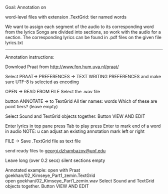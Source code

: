 

Goal: Annotation on

word-level
files with extension .TextGrid: tier named words



We want to assign each segment of the audio to its corresponding word from the lyrics
Songs are divided into sections, so work with the audio for a section.
The corresponding lyrics can be found in .pdf files on the given file lyrics.txt    

-------------------------
Annotation instructions:


Download Praat from http://www.fon.hum.uva.nl/praat/

Select PRAAT-> PREFERENCES -> TEXT WRITING PREFERENCES and make sure UTF-8 is selected as encoding

OPEN -> READ FROM FILE   Select the .wav file 

button ANNOTATE -> to TextGrid
All tier names: words
Which of these are point tiers? (leave empty)

Select Sound and TextGrid objects together. Button VIEW AND EDIT

Enter lyrics in top pane
press Tab to play 
press Enter to mark end of a word in audio 
NOTE: u can adjust an existing annotation mark left or right

FILE -> Save .TextGrid file as text file

send ready files to  georgi.dzhambazov@upf.edu 

Leave long (over 0.2 secs) silent sections empty

Annotated example: 
open with Praat goekhan/02_Kimseye_Part1_zemin.TextGrid  
open goekhan/02_Kimseye_Part1_zemin.wav 
Select Sound and TextGrid objects together. Button VIEW AND EDIT